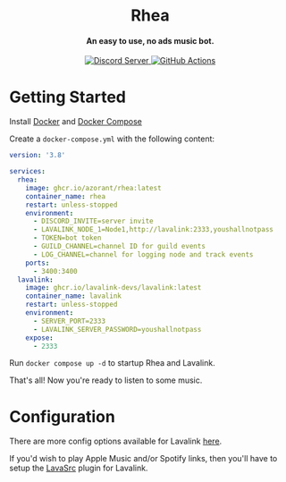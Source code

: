 <h1 align="center">Rhea</h1>

<h4 align="center">An easy to use, no ads music bot.</h4>

<p align="center">
  <a href="https://discord.gg/66dp9gxMZx">
    <img src="https://discordapp.com/api/guilds/918704583717572639/widget.png?style=shield" alt="Discord Server">
  </a>
  <a href="https://github.com/Azorant/Rhea/actions">
    <img src="https://img.shields.io/github/actions/workflow/status/Azorant/Rhea/docker-publish.yml?label=Build" alt="GitHub Actions">
  </a>
</p>

# Getting Started
Install [Docker](https://docs.docker.com/engine/install/) and [Docker Compose](https://docs.docker.com/compose/install/)

Create a `docker-compose.yml` with the following content:

```yaml
version: '3.8'

services:
  rhea:
    image: ghcr.io/azorant/rhea:latest
    container_name: rhea
    restart: unless-stopped
    environment:
      - DISCORD_INVITE=server invite
      - LAVALINK_NODE_1=Node1,http://lavalink:2333,youshallnotpass
      - TOKEN=bot token
      - GUILD_CHANNEL=channel ID for guild events
      - LOG_CHANNEL=channel for logging node and track events
    ports:
      - 3400:3400
  lavalink:
    image: ghcr.io/lavalink-devs/lavalink:latest
    container_name: lavalink
    restart: unless-stopped
    environment:
      - SERVER_PORT=2333
      - LAVALINK_SERVER_PASSWORD=youshallnotpass
    expose:
      - 2333
```

Run `docker compose up -d` to startup Rhea and Lavalink.

That's all! Now you're ready to listen to some music.

# Configuration

There are more config options available for Lavalink [here](https://lavalink.dev/configuration/).

If you'd wish to play Apple Music and/or Spotify links, then you'll have to setup the [LavaSrc](https://github.com/topi314/LavaSrc) plugin for Lavalink.
